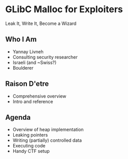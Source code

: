 # GLibC Malloc for Exploiters
Leak It, Write It, Become a Wizard


## Who I Am
* Yannay Livneh
* Consulting security researcher
* Israeli (and ~Swiss?)
* Boulderer


## Raison D'etre
* Comprehensive overview
* Intro and reference


## Agenda
* Overview of heap implementation
* Leaking pointers
* Writing (partially) controlled data
* Executing code
* Handy CTF setup
